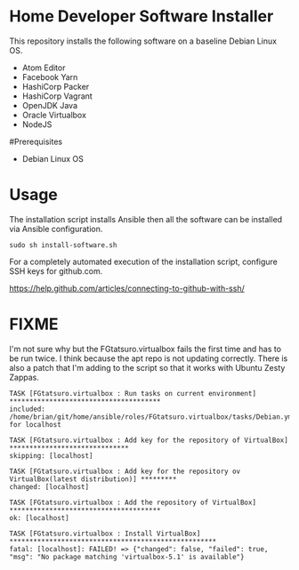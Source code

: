 # Home Developer Software Installer

This repository installs the following software on a baseline Debian Linux OS.

- Atom Editor
- Facebook Yarn
- HashiCorp Packer
- HashiCorp Vagrant
- OpenJDK Java
- Oracle Virtualbox
- NodeJS

#Prerequisites

- Debian Linux OS

# Usage

The installation script installs Ansible then all the software can be installed via Ansible configuration.

```
sudo sh install-software.sh
```

For a completely automated execution of the installation script, configure SSH keys for github.com.

https://help.github.com/articles/connecting-to-github-with-ssh/



# FIXME

I'm not sure why but the FGtatsuro.virtualbox fails the first time and has to be run twice. I think because the apt repo is not updating correctly. There is also a patch that I'm adding to the script so that it works with Ubuntu Zesty Zappas.

```
TASK [FGtatsuro.virtualbox : Run tasks on current environment] **************************************
included: /home/brian/git/home/ansible/roles/FGtatsuro.virtualbox/tasks/Debian.yml for localhost

TASK [FGtatsuro.virtualbox : Add key for the repository of VirtualBox] ******************************
skipping: [localhost]

TASK [FGtatsuro.virtualbox : Add key for the repository ov VirtualBox(latest distribution)] *********
changed: [localhost]

TASK [FGtatsuro.virtualbox : Add the repository of VirtualBox] **************************************
ok: [localhost]

TASK [FGtatsuro.virtualbox : Install VirtualBox] ****************************************************
fatal: [localhost]: FAILED! => {"changed": false, "failed": true, "msg": "No package matching 'virtualbox-5.1' is available"}
```
